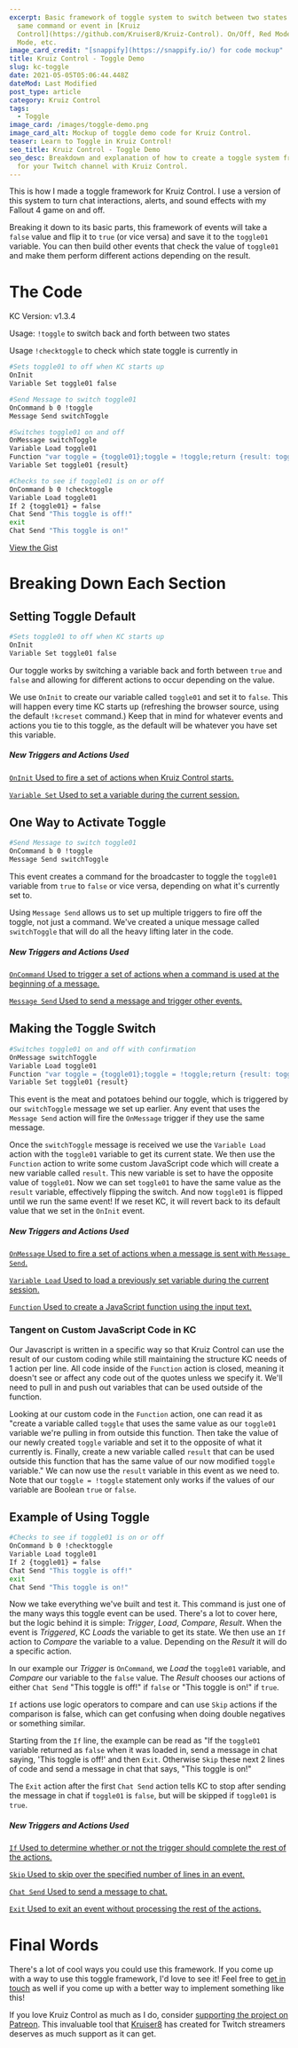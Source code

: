 ```yaml
---
excerpt: Basic framework of toggle system to switch between two states with the
  same command or event in [Kruiz
  Control](https://github.com/Kruiser8/Kruiz-Control). On/Off, Red Mode/Blue
  Mode, etc.
image_card_credit: "[snappify](https://snappify.io/) for code mockup"
title: Kruiz Control - Toggle Demo
slug: kc-toggle
date: 2021-05-05T05:06:44.448Z
dateMod: Last Modified
post_type: article
category: Kruiz Control
tags:
  - Toggle
image_card: /images/toggle-demo.png
image_card_alt: Mockup of toggle demo code for Kruiz Control.
teaser: Learn to Toggle in Kruiz Control!
seo_title: Kruiz Control - Toggle Demo
seo_desc: Breakdown and explanation of how to create a toggle system framework
  for your Twitch channel with Kruiz Control.
---
```

This is how I made a toggle framework for Kruiz Control. I use a version of this system to turn chat interactions, alerts, and sound effects with my Fallout 4 game on and off.

Breaking it down to its basic parts, this framework of events will take a `false` value and flip it to `true` (or vice versa) and save it to the `toggle01` variable. You can then build other events that check the value of `toggle01` and make them perform different actions depending on the result.

# The Code
KC Version: v1.3.4

Usage: `!toggle` to switch back and forth between two states

Usage `!checktoggle` to check which state toggle is currently in

```bash
#Sets toggle01 to off when KC starts up
OnInit
Variable Set toggle01 false

#Send Message to switch toggle01
OnCommand b 0 !toggle
Message Send switchToggle

#Switches toggle01 on and off
OnMessage switchToggle
Variable Load toggle01
Function "var toggle = {toggle01};toggle = !toggle;return {result: toggle};"
Variable Set toggle01 {result}

#Checks to see if toggle01 is on or off
OnCommand b 0 !checktoggle
Variable Load toggle01
If 2 {toggle01} = false
Chat Send "This toggle is off!"
exit
Chat Send "This toggle is on!"
```
[View the Gist](https://gist.github.com/FatsackFails/4ca2b87384468da79f4538255ef3a319)

# Breaking Down Each Section
## Setting Toggle Default
```bash
#Sets toggle01 to off when KC starts up
OnInit
Variable Set toggle01 false
```
Our toggle works by switching a variable back and forth between `true` and `false` and allowing for different actions to occur depending on the value.

We use `OnInit` to create our variable called `toggle01` and set it to `false`. This will happen every time KC starts up (refreshing the browser source, using the default `!kcreset` command.) Keep that in mind for whatever events and actions you tie to this toggle, as the default will be whatever you have set this variable.

##### New Triggers and Actions Used
[`OnInit` Used to fire a set of actions when Kruiz Control starts.](https://github.com/Kruiser8/Kruiz-Control/blob/master/js/Documentation.md#oninit)

[`Variable Set` Used to set a variable during the current session.](https://github.com/Kruiser8/Kruiz-Control/blob/master/js/Documentation.md#variable-set)

## One Way to Activate Toggle
```bash
#Send Message to switch toggle01
OnCommand b 0 !toggle
Message Send switchToggle
```
This event creates a command for the broadcaster to toggle the `toggle01` variable from `true` to `false` or vice versa, depending on what it's currently set to.

Using `Message Send` allows us to set up multiple triggers to fire off the toggle, not just a command. We've created a unique message called `switchToggle` that will do all the heavy lifting later in the code.

##### New Triggers and Actions Used
[`OnCommand` Used to trigger a set of actions when a command is used at the beginning of a message.](https://github.com/Kruiser8/Kruiz-Control/blob/master/js/Documentation.md#oncommand)

[`Message Send` Used to send a message and trigger other events.](https://github.com/Kruiser8/Kruiz-Control/blob/master/js/Documentation.md#message-send)

## Making the Toggle Switch
```bash
#Switches toggle01 on and off with confirmation
OnMessage switchToggle
Variable Load toggle01
Function "var toggle = {toggle01};toggle = !toggle;return {result: toggle};"
Variable Set toggle01 {result}
```
This event is the meat and potatoes behind our toggle, which is triggered by our `switchToggle` message we set up earlier. Any event that uses the `Message Send` action will fire the `OnMessage` trigger if they use the same message.

Once the `switchToggle` message is received we use the `Variable Load` action with the `toggle01` variable to get its current state. We then use the `Function` action to write some custom JavaScript code which will create a new variable called `result`. This new variable is set to have the opposite value of `toggle01`. Now we can set `toggle01` to have the same value as the `result` variable, effectively flipping the switch. And now `toggle01` is flipped until we run the same event! If we reset KC, it will revert back to its default value that we set in the `OnInit` event.

##### New Triggers and Actions Used
[`OnMessage` Used to fire a set of actions when a message is sent with `Message Send`.](https://github.com/Kruiser8/Kruiz-Control/blob/master/js/Documentation.md#onmessage)

[`Variable Load` Used to load a previously set variable during the current session.](https://github.com/Kruiser8/Kruiz-Control/blob/master/js/Documentation.md#variable-load)

[`Function` Used to create a JavaScript function using the input text.](https://github.com/Kruiser8/Kruiz-Control/blob/master/js/Documentation.md#function)

### Tangent on Custom JavaScript Code in KC
Our Javascript is written in a specific way so that Kruiz Control can use the result of our custom coding while still maintaining the structure KC needs of 1 action per line. All code inside of the `Function` action is closed, meaning it doesn't see or affect any code out of the quotes unless we specify it. We'll need to pull in and push out variables that can be used outside of the function.

Looking at our custom code in the `Function` action, one can read it as "create a variable called `toggle` that uses the same value as our `toggle01` variable we're pulling in from outside this function. Then take the value of our newly created `toggle` variable and set it to the opposite of what it currently is. Finally, create a new variable called `result` that can be used outside this function that has the same value of our now modified `toggle` variable." We can now use the `result` variable in this event as we need to. Note that our `toggle = !toggle` statement only works if the values of our variable are Boolean `true` or `false`.

## Example of Using Toggle
```bash
#Checks to see if toggle01 is on or off
OnCommand b 0 !checktoggle
Variable Load toggle01
If 2 {toggle01} = false
Chat Send "This toggle is off!"
exit
Chat Send "This toggle is on!"
```
Now we take everything we've built and test it. This command is just one of the many ways this toggle event can be used. There's a lot to cover here, but the logic behind it is simple: *Trigger*, *Load*, *Compare*, *Result*. When the event is *Triggered*, KC *Loads* the variable to get its state. We then use an `If` action to *Compare* the variable to a value. Depending on the *Result* it will do a specific action.

In our example our *Trigger* is `OnCommand`, we *Load* the `toggle01` variable, and *Compare* our variable to the `false` value. The *Result* chooses our actions of either `Chat Send` "This toggle is off!" if `false` or "This toggle is on!" if `true`.

`If` actions use logic operators to compare and can use `Skip` actions if the comparison is false, which can get confusing when doing double negatives or something similar. 

Starting from the `If` line, the example can be read as "If the `toggle01` variable returned as `false` when it was loaded in, send a message in chat saying, 'This toggle is off!' and then `Exit`. Otherwise `Skip` these next 2 lines of code and send a message in chat that says, "This toggle is on!"

The `Exit` action after the first `Chat Send` action tells KC to stop after sending the message in chat if `toggle01` is `false`, but will be skipped if `toggle01` is `true`.

##### New Triggers and Actions Used

[`If` Used to determine whether or not the trigger should complete the rest of the actions.](https://github.com/Kruiser8/Kruiz-Control/blob/master/js/Documentation.md#if)

[`Skip` Used to skip over the specified number of lines in an event.](https://github.com/Kruiser8/Kruiz-Control/blob/master/js/Documentation.md#skip)

[`Chat Send` Used to send a message to chat.](https://github.com/Kruiser8/Kruiz-Control/blob/master/js/Documentation.md#chat-send)

[`Exit` Used to exit an event without processing the rest of the actions.](https://github.com/Kruiser8/Kruiz-Control/blob/master/js/Documentation.md#exit)

# Final Words
There's a lot of cool ways you could use this framework. If you come up with a way to use this toggle framework, I'd love to see it! Feel free to [get in touch](/contact) as well if you come up with a better way to implement something like this!

If you love Kruiz Control as much as I do, consider [supporting the project on Patreon](https://www.patreon.com/kruiser8). This invaluable tool that [Kruiser8](https://twitch.tv/kruiser8) has created for Twitch streamers deserves as much support as it can get.